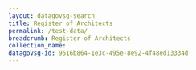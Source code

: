 ```yaml
---
layout: datagovsg-search
title: Register of Architects
permalink: /test-data/
breadcrumb: Register of Architects
collection_name: 
datagovsg-id: 9516b864-1e3c-495e-8e92-4f48ed13334d
---
```

